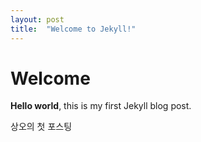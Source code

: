 ```yaml
---
layout: post
title:  "Welcome to Jekyll!"
---
```


# Welcome

**Hello world**, this is my first Jekyll blog post.

상오의 첫 포스팅
